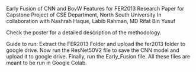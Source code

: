 Early Fusion of CNN and BovW Features for FER2013
Research Paper for Capstone Project of CSE Department, North South University
In collaboration with Nashrah Haque, Labib Rahman, MD Rifat Bin Yusuf

Check the poster for a detailed description of the methodology.
 
Guide to run:
Extract the FER2013 Folder and upload the fer2013 folder to google drive.
Now run the ResNet50V2 file to save the CNN model and upload it to google drive.
Finally, run the Early_Fusion file.
All these files are meant to be run in Google Colab.
